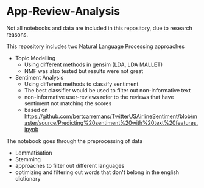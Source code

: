 # App-Review-Analysis
Not all notebooks and data are included in this repository, due to research reasons.

This repository includes two Natural Language Processing approaches
* Topic Modelling 
  * Using different methods in gensim (LDA, LDA MALLET)
  * NMF was also tested but results were not great
* Sentiment Analysis
  * Using different methods to classify sentiment 
  * The best classifier would be used to filter out non-informative text
  * non-informative user-reviews refer to the reviews that have sentiment not matching the scores 
  * based on https://github.com/bertcarremans/TwitterUSAirlineSentiment/blob/master/source/Predicting%20sentiment%20with%20text%20features.ipynb
 

The notebook goes through the preprocessing of data 
* Lemmatisation
* Stemming
* approaches to filter out different languages
* optimizing and filtering out words that don't belong in the english dictionary



